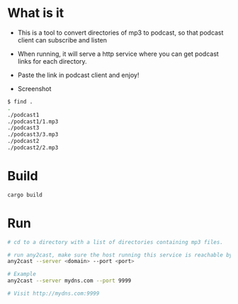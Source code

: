 # What is it
* This is a tool to convert directories of mp3 to podcast, so that podcast client can subscribe and listen
* When running, it will serve a http service where you can get podcast links for each directory.
* Paste the link in podcast client and enjoy!

* Screenshot

``` bash
$ find .
.
./podcast1
./podcast1/1.mp3
./podcast3
./podcast3/3.mp3
./podcast2
./podcast2/2.mp3
```

# Build

``` bash
cargo build
```

# Run

``` bash
# cd to a directory with a list of directories containing mp3 files.

# run any2cast, make sure the host running this service is reachable by visiting <domain>
any2cast --server <domain> --port <port>

# Example
any2cast --server mydns.com --port 9999

# Visit http://mydns.com:9999
```

